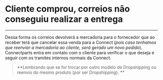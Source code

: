 # Cliente comprou, correios não conseguiu realizar a entrega

---

Dessa forma os correios devolverá a mercadoria para o fornecedor que ao receber terá que cancelar essa venda para a Connect (_pois caso tenhamos que reenviar a mercadoria ao cliente, será gerado um novo pedido_). Connectparts entra em contato com o cliente para verificar o que deseja e seguir com os tramites internos normais da Connect. 

>**Lembrando que se for trocar por outro modelo de Dropshipping ou reenvio do mesmo produto (por ser Dropshipping).
**